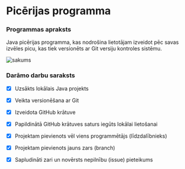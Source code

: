 # Picērijas programma
### **Programmas apraksts**
Java picērijas programma, kas nodrošina lietotājam izveidot pēc savas izvēles picu, kas tiek versionēts ar Git versiju kontroles sistēmu.

![sakums](https://github.com/EdmundsZaneribs/Zaneribs_pica/assets/165994174/698425b7-2d14-45ef-8044-3a006f383fe6)

### **Darāmo darbu saraksts**
- [x] Uzsākts lokālais Java projekts
- [x] Veikta versionēšana ar Git
- [x] Izveidota GitHub krātuve
- [x] Papildinātā GitHub krātuves saturs iegūts lokālai lietošanai
- [x] Projektam pievienots vēl viens programmētājs (līdzdalībnieks)
- [x] Projektam pievienots jauns zars (branch)
- [x] Sapludināti zari un novērsts nepilnību (issue) pieteikums



